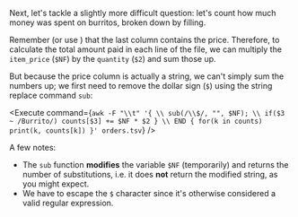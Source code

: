 <script>
import Execute from "$components/Execute.svelte";
</script>

Next, let's tackle a slightly more difficult question: let's count how much money was spent on burritos, broken down by filling.

Remember (or use <Execute command="head orders.tsv" inline />) that the last column contains the price. Therefore, to calculate the total amount paid in each line of the file, we can multiply the `item_price` (`$NF`) by the `quantity` (`$2`) and sum those up.

But because the price column is actually a string, we can't simply sum the numbers up; we first need to remove the dollar sign (`$`) using the string replace command `sub`:

<Execute command={`awk -F "\\t" '{ \\ sub(/\\$/, "", $NF); \\ if($3 ~ /Burrito/) counts[$3] += $NF * $2 } \\ END { for(k in counts) print(k, counts[k]) }' orders.tsv`} />

A few notes:

- The `sub` function **modifies** the variable `$NF` (temporarily) and returns the number of substitutions, i.e. it does **not** return the modified string, as you might expect.
- We have to escape the `$` character since it's otherwise considered a valid regular expression.
